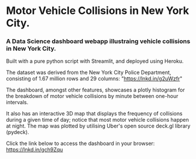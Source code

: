 # Motor Vehicle Collisions in New York City.

### A Data Science dashboard webapp illustraing vehicle collisions in New York City.
Built with a pure python script with Streamlit, and deployed using Heroku.

The dataset was derived from the New York City Police Department, consisting of 1.67 million rows and 29 columns:
"https://lnkd.in/g2uWzfr"

The dashboard, amongst other features, showcases a plotly histogram for the breakdown of motor vehicle collisions by minute between one-hour intervals.

It also has an interactive 3D map that displays the frequency of collisions during a given time of day; notice that most motor vehicle collisions happen at night. The map was plotted by utilising Uber's open source deck.gl library (pydeck).

Click the link below to access the dashboard in your browser:
https://lnkd.in/gch9Zqu
